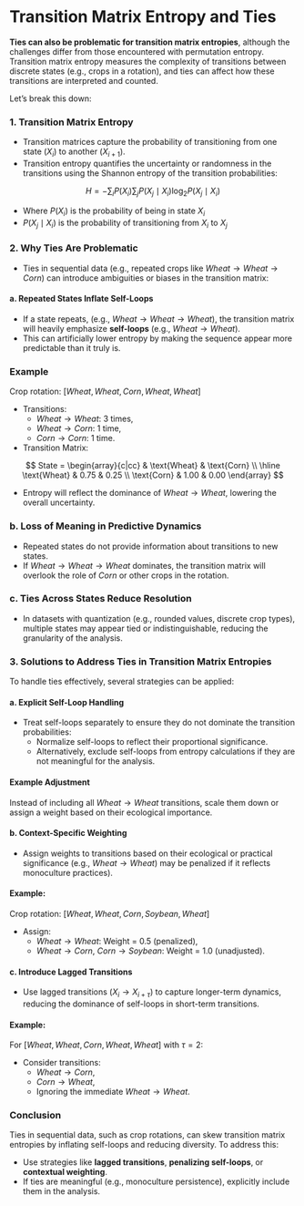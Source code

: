 # Transition Matrix Entropy and Ties

**Ties can also be problematic for transition matrix entropies**, although the challenges differ from those encountered with permutation entropy. Transition matrix entropy measures the complexity of transitions between discrete states (e.g., crops in a rotation), and ties can affect how these transitions are interpreted and counted.

Let’s break this down:

### 1. Transition Matrix Entropy

- Transition matrices capture the probability of transitioning from one state $(X_i​)$ to another $(X_{i+1}​)$.
- Transition entropy quantifies the uncertainty or randomness in the transitions using the Shannon entropy of the transition probabilities:

$$H = - \sum_{i} P(X_i) \sum_{j} P(X_j \mid X_i) \log_2 P(X_j \mid X_i)$$

 - Where $P(X_i)$ is the probability of being in state $X_i$
 - $P(X_j \mid X_i)$ is the probability of transitioning from $X_i$ to $X_j$

### 2. Why Ties Are Problematic

- Ties in sequential data (e.g., repeated crops like $Wheat \rightarrow Wheat \rightarrow Corn)$ can introduce ambiguities or biases in the transition matrix: 

#### a. Repeated States Inflate Self-Loops
- If a state repeats, (e.g., $Wheat \rightarrow Wheat \rightarrow Wheat)$, the transition matrix will heavily emphasize **self-loops** (e.g., $Wheat \rightarrow Wheat)$.
- This can artificially lower entropy by making the sequence appear more predictable than it truly is. 

### Example

Crop rotation: $[Wheat, Wheat, Corn, Wheat, Wheat]$

- Transitions:
	- $Wheat \rightarrow Wheat$: 3 times,
	- $Wheat \rightarrow Corn$: 1 time,
	- $Corn \rightarrow Corn$: 1 time.
- Transition Matrix:

			
$$
State =
\begin{array}{c|cc}
 & \text{Wheat} & \text{Corn} \\
\hline
\text{Wheat} & 0.75 & 0.25 \\
\text{Corn} & 1.00 & 0.00
\end{array}
$$

- Entropy will reflect the dominance of $Wheat \rightarrow Wheat$, lowering the overall uncertainty. 

### b. Loss of Meaning in Predictive Dynamics
- Repeated states do not provide information about transitions to new states. 
- If $Wheat \rightarrow Wheat \rightarrow Wheat$ dominates, the transition matrix will overlook the role of $Corn$ or other crops in the rotation. 

### c. Ties Across States Reduce Resolution
- In datasets with quantization (e.g., rounded values, discrete crop types), multiple states may appear tied or indistinguishable, reducing the granularity of the analysis.

### **3. Solutions to Address Ties in Transition Matrix Entropies**

To handle ties effectively, several strategies can be applied:

#### **a. Explicit Self-Loop Handling**

- Treat self-loops separately to ensure they do not dominate the transition probabilities:
    - Normalize self-loops to reflect their proportional significance.
    - Alternatively, exclude self-loops from entropy calculations if they are not meaningful for the analysis.
#### Example Adjustment

Instead of including all $Wheat→Wheat$ transitions, scale them down or assign a weight based on their ecological importance.

#### **b. Context-Specific Weighting**

- Assign weights to transitions based on their ecological or practical significance (e.g., $Wheat→Wheat$) may be penalized if it reflects monoculture practices).

#### Example:

Crop rotation: $[Wheat,Wheat,Corn,Soybean,Wheat]$

- Assign:
    - $Wheat→Wheat$: Weight = 0.5 (penalized),
    - $Wheat→Corn$, $Corn→Soybean$: Weight = 1.0 (unadjusted).

#### **c. Introduce Lagged Transitions**

- Use lagged transitions $(X_i \to X_{i+\tau})$ to capture longer-term dynamics, reducing the dominance of self-loops in short-term transitions.

#### Example:

For $[Wheat,Wheat,Corn,Wheat,Wheat]$ with $\tau = 2$:

- Consider transitions:
    - $Wheat→Corn$,
    - $Corn→Wheat$,
    - Ignoring the immediate $Wheat→Wheat$.

### **Conclusion**

Ties in sequential data, such as crop rotations, can skew transition matrix entropies by inflating self-loops and reducing diversity. To address this:

- Use strategies like **lagged transitions**, **penalizing self-loops**, or **contextual weighting**.
- If ties are meaningful (e.g., monoculture persistence), explicitly include them in the analysis.
